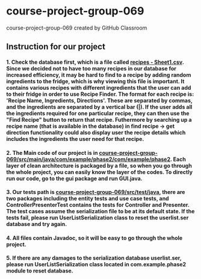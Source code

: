 # course-project-group-069
course-project-group-069 created by GitHub Classroom
## Instruction for our project
#### 1. Check the database first,  which is a file called [recipes - Sheet1.csv](https://github.com/CSC207-UofT/course-project-group-069/blob/main/recipes%20-%20Sheet1.csv). Since we decided not to have too many recipes in our database for increased efficiency, it may be hard to find to a recipe by adding random ingredients to the fridge, which is why viewing this file is important. It contains various recipes with different ingredients that the user can add to their fridge in order to use Recipe Finder. The format for each recipe is: 'Recipe Name, Ingredients, Directions'. These are separated by commas, and the ingredients are separated by a vertical bar (|). If the user adds all the ingredients required for one particular recipe, they can then use the "Find Recipe" button to return that recipe. Futhermore by searching up a recipe name (that is available in the database) in find recipe -> get direction functionality could also display user the recipe details which includes the ingredients the user need for that recipe. 

#### 2. The Main code of our project is in [course-project-group-069/src/main/java/com/example/phase2/com/example/phase2](https://github.com/CSC207-UofT/course-project-group-069/tree/main/src/main/java/com/example/phase2). Each layer of clean architecture is packaged by a file, so when you go through the whole project, you can easily know the layer of the codes. To directly run our code, go to the gui package and run GUI.java.

#### 3. Our tests path is  [course-project-group-069/src/test/java](https://github.com/CSC207-UofT/course-project-group-069/tree/main/src/main/java/com/example/phase2), there are two packages including the entity tests and use case tests, and ControllerPresenterTest contains the tests for Controller and Presenter. The test cases assume the serialization file to be at its default state. If the tests fail, please run UserListSerialization class to reset the userlist.ser database and try again. 

#### 4. All files contain Javadoc, so it will be easy to go through the whole project.

#### 5. If there are any damages to the serialization database userlist.ser, please run UserListSerialization class located in com.example.phase2 module to reset database. 
